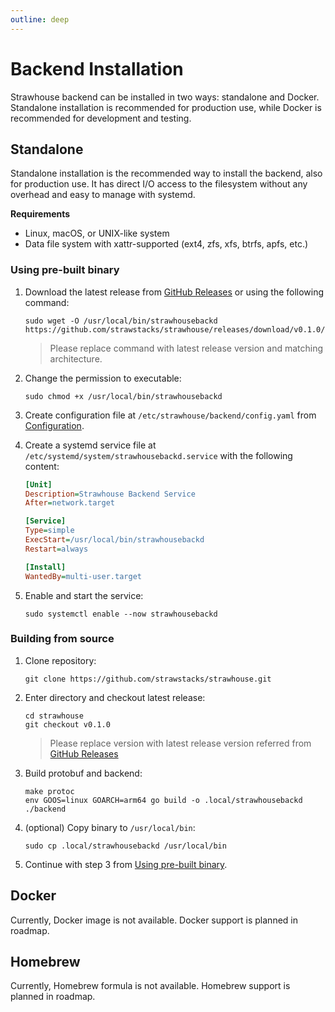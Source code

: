 ```yaml
---
outline: deep
---
```


# Backend Installation

Strawhouse backend can be installed in two ways: standalone and Docker. Standalone installation is recommended for production use, while Docker is recommended for development and testing.

## Standalone

Standalone installation is the recommended way to install the backend, also for production use. It has direct I/O access to the filesystem without any overhead and easy to manage with systemd.

**Requirements**

- Linux, macOS, or UNIX-like system
- Data file system with xattr-supported (ext4, zfs, xfs, btrfs, apfs, etc.)

### Using pre-built binary

1. Download the latest release from [GitHub Releases](https://github.com/strawstacks/strawhouse/releases) or using the following command:
    ```shell
    sudo wget -O /usr/local/bin/strawhousebackd https://github.com/strawstacks/strawhouse/releases/download/v0.1.0/strawhousebackd_linux_arm64
    ```
    > Please replace command with latest release version and matching architecture.
2. Change the permission to executable:
    ```shell
    sudo chmod +x /usr/local/bin/strawhousebackd
    ```
   
3. Create configuration file at `/etc/strawhouse/backend/config.yaml` from [Configuration](/backend/configuration).
4. Create a systemd service file at `/etc/systemd/system/strawhousebackd.service` with the following content:
    ```ini
    [Unit]
    Description=Strawhouse Backend Service
    After=network.target

    [Service]
    Type=simple
    ExecStart=/usr/local/bin/strawhousebackd
    Restart=always

    [Install]
    WantedBy=multi-user.target
    ```
5. Enable and start the service:
    ```shell
    sudo systemctl enable --now strawhousebackd
    ```
   
### Building from source

1. Clone repository:
    ```shell
    git clone https://github.com/strawstacks/strawhouse.git
    ```

2. Enter directory and checkout latest release:
    ```shell
    cd strawhouse
    git checkout v0.1.0
    ```
    > Please replace version with latest release version referred from [GitHub Releases](https://github.com/strawstacks/strawhouse/releases)

3. Build protobuf and backend:
    ```shell
    make protoc
    env GOOS=linux GOARCH=arm64 go build -o .local/strawhousebackd ./backend
    ```
   
4. (optional) Copy binary to `/usr/local/bin`:
    ```shell
    sudo cp .local/strawhousebackd /usr/local/bin
    ```
   
5. Continue with step 3 from [Using pre-built binary](#using-pre-built-binary).
   
## Docker

Currently, Docker image is not available. Docker support is planned in roadmap.

## Homebrew

Currently, Homebrew formula is not available. Homebrew support is planned in roadmap.